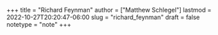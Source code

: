 +++
title = "Richard Feynman"
author = ["Matthew Schlegel"]
lastmod = 2022-10-27T20:20:47-06:00
slug = "richard_feynman"
draft = false
notetype = "note"
+++
